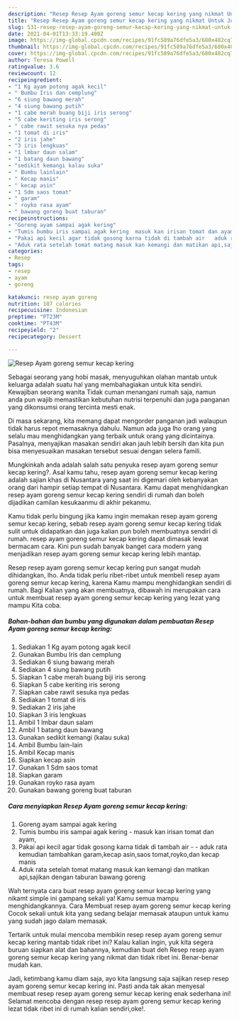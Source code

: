 ```yaml
---
description: "Resep Resep Ayam goreng semur kecap kering yang nikmat Untuk Jualan"
title: "Resep Resep Ayam goreng semur kecap kering yang nikmat Untuk Jualan"
slug: 531-resep-resep-ayam-goreng-semur-kecap-kering-yang-nikmat-untuk-jualan
date: 2021-04-01T13:33:19.400Z
image: https://img-global.cpcdn.com/recipes/91fc589a76dfe5a3/680x482cq70/resep-ayam-goreng-semur-kecap-kering-foto-resep-utama.jpg
thumbnail: https://img-global.cpcdn.com/recipes/91fc589a76dfe5a3/680x482cq70/resep-ayam-goreng-semur-kecap-kering-foto-resep-utama.jpg
cover: https://img-global.cpcdn.com/recipes/91fc589a76dfe5a3/680x482cq70/resep-ayam-goreng-semur-kecap-kering-foto-resep-utama.jpg
author: Teresa Powell
ratingvalue: 3.6
reviewcount: 12
recipeingredient:
- "1 Kg ayam potong agak kecil"
- " Bumbu Iris dan cemplung"
- "6 siung bawang merah"
- "4 siung bawang putih"
- "1 cabe merah buang biji iris serong"
- "5 cabe keriting iris serong"
- " cabe rawit sesuka nya pedas"
- "1 tomat di iris"
- "2 iris jahe"
- "3 iris lengkuas"
- "1 lmbar daun salam"
- "1 batang daun bawang"
- "sedikit kemangi kalau suka"
- " Bumbu lainlain"
- " Kecap manis"
- " kecap asin"
- "1 Sdm saos tomat"
- " garam"
- " royko rasa ayam"
- " bawang goreng buat taburan"
recipeinstructions:
- "Goreng ayam sampai agak kering"
- "Tumis bumbu iris sampai agak kering  masuk kan irisan tomat dan ayam,"
- "Pakai api kecil agar tidak gosong karna tidak di tambah air   aduk rata kemudian tambahkan garam,kecap asin,saos tomat,royko,dan kecap manis"
- "Aduk rata setelah tomat matang masuk kan kemangi dan matikan api,sajikan dengan taburan bawang goreng"
categories:
- Resep
tags:
- resep
- ayam
- goreng

katakunci: resep ayam goreng 
nutrition: 107 calories
recipecuisine: Indonesian
preptime: "PT23M"
cooktime: "PT43M"
recipeyield: "2"
recipecategory: Dessert

---
```



![Resep Ayam goreng semur kecap kering](https://img-global.cpcdn.com/recipes/91fc589a76dfe5a3/680x482cq70/resep-ayam-goreng-semur-kecap-kering-foto-resep-utama.jpg)

Sebagai seorang yang hobi masak, menyuguhkan olahan mantab untuk keluarga adalah suatu hal yang membahagiakan untuk kita sendiri. Kewajiban seorang  wanita Tidak cuman menangani rumah saja, namun anda pun wajib memastikan kebutuhan nutrisi terpenuhi dan juga panganan yang dikonsumsi orang tercinta mesti enak.

Di masa  sekarang, kita memang dapat mengorder panganan jadi walaupun tidak harus repot memasaknya dahulu. Namun ada juga lho orang yang selalu mau menghidangkan yang terbaik untuk orang yang dicintainya. Pasalnya, menyajikan masakan sendiri akan jauh lebih bersih dan kita pun bisa menyesuaikan masakan tersebut sesuai dengan selera famili. 



Mungkinkah anda adalah salah satu penyuka resep ayam goreng semur kecap kering?. Asal kamu tahu, resep ayam goreng semur kecap kering adalah sajian khas di Nusantara yang saat ini digemari oleh kebanyakan orang dari hampir setiap tempat di Nusantara. Kamu dapat menghidangkan resep ayam goreng semur kecap kering sendiri di rumah dan boleh dijadikan camilan kesukaanmu di akhir pekanmu.

Kamu tidak perlu bingung jika kamu ingin memakan resep ayam goreng semur kecap kering, sebab resep ayam goreng semur kecap kering tidak sulit untuk didapatkan dan juga kalian pun boleh membuatnya sendiri di rumah. resep ayam goreng semur kecap kering dapat dimasak lewat bermacam cara. Kini pun sudah banyak banget cara modern yang menjadikan resep ayam goreng semur kecap kering lebih mantap.

Resep resep ayam goreng semur kecap kering pun sangat mudah dihidangkan, lho. Anda tidak perlu ribet-ribet untuk membeli resep ayam goreng semur kecap kering, karena Kamu mampu menghidangkan sendiri di rumah. Bagi Kalian yang akan membuatnya, dibawah ini merupakan cara untuk membuat resep ayam goreng semur kecap kering yang lezat yang mampu Kita coba.

<!--inarticleads1-->

##### Bahan-bahan dan bumbu yang digunakan dalam pembuatan Resep Ayam goreng semur kecap kering:

1. Sediakan 1 Kg ayam potong agak kecil
1. Gunakan  Bumbu Iris dan cemplung
1. Sediakan 6 siung bawang merah
1. Sediakan 4 siung bawang putih
1. Siapkan 1 cabe merah buang biji iris serong
1. Siapkan 5 cabe keriting iris serong
1. Siapkan  cabe rawit sesuka nya pedas
1. Sediakan 1 tomat di iris
1. Sediakan 2 iris jahe
1. Siapkan 3 iris lengkuas
1. Ambil 1 lmbar daun salam
1. Ambil 1 batang daun bawang
1. Gunakan sedikit kemangi (kalau suka)
1. Ambil  Bumbu lain-lain
1. Ambil  Kecap manis
1. Siapkan  kecap asin
1. Gunakan 1 Sdm saos tomat
1. Siapkan  garam
1. Gunakan  royko rasa ayam
1. Gunakan  bawang goreng buat taburan




<!--inarticleads2-->

##### Cara menyiapkan Resep Ayam goreng semur kecap kering:

1. Goreng ayam sampai agak kering
1. Tumis bumbu iris sampai agak kering  - masuk kan irisan tomat dan ayam,
1. Pakai api kecil agar tidak gosong karna tidak di tambah air  -  - aduk rata kemudian tambahkan garam,kecap asin,saos tomat,royko,dan kecap manis
1. Aduk rata setelah tomat matang masuk kan kemangi dan matikan api,sajikan dengan taburan bawang goreng




Wah ternyata cara buat resep ayam goreng semur kecap kering yang nikamt simple ini gampang sekali ya! Kamu semua mampu menghidangkannya. Cara Membuat resep ayam goreng semur kecap kering Cocok sekali untuk kita yang sedang belajar memasak ataupun untuk kamu yang sudah jago dalam memasak.

Tertarik untuk mulai mencoba membikin resep resep ayam goreng semur kecap kering mantab tidak ribet ini? Kalau kalian ingin, yuk kita segera buruan siapkan alat dan bahannya, kemudian buat deh Resep resep ayam goreng semur kecap kering yang nikmat dan tidak ribet ini. Benar-benar mudah kan. 

Jadi, ketimbang kamu diam saja, ayo kita langsung saja sajikan resep resep ayam goreng semur kecap kering ini. Pasti anda tak akan menyesal membuat resep resep ayam goreng semur kecap kering enak sederhana ini! Selamat mencoba dengan resep resep ayam goreng semur kecap kering lezat tidak ribet ini di rumah kalian sendiri,oke!.

